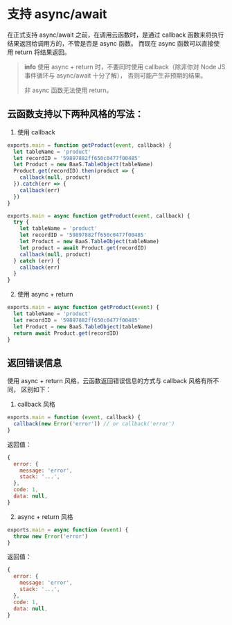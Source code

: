 # 支持 async/await

在正式支持 async/await 之前，在调用云函数时，是通过 callback 函数来将执行结果返回给调用方的，不管是否是 async 函数。
而现在 async 函数可以直接使用 return 将结果返回。

> **info**
> 使用 async + return 时，不要同时使用 callback（除非你对 Node JS 事件循环与 async/await 十分了解），
> 否则可能产生非预期的结果。
>
> 非 async 函数无法使用 return。

## 云函数支持以下两种风格的写法：

1. 使用 callback

  ```javascript
  exports.main = function getProduct(event, callback) {
    let tableName = 'product'
    let recordID = '59897882ff650c0477f00485'
    let Product = new BaaS.TableObject(tableName)
    Product.get(recordID).then(product => {
      callback(null, product)
    }).catch(err => {
      callback(err)
    })
  }
  ```

  ```javascript
  exports.main = async function getProduct(event, callback) {
    try {
      let tableName = 'product'
      let recordID = '59897882ff650c0477f00485'
      let Product = new BaaS.TableObject(tableName)
      let product = await Product.get(recordID)
      callback(null, product)
    } catch (err) {
      callback(err)
    }
  }
  ```

2. 使用 async + return

  ```javascript
  exports.main = async function getProduct(event) {
    let tableName = 'product'
    let recordID = '59897882ff650c0477f00485'
    let Product = new BaaS.TableObject(tableName)
    return await Product.get(recordID)
  }
  ```

## 返回错误信息

使用 async + return 风格，云函数返回错误信息的方式与 callback 风格有所不同，
区别如下：

1. callback 风格

  ```js
  exports.main = function (event, callback) {
    callback(new Error('error')) // or callback('error')
  }
  ```

  返回值：

  ```js
  {
    error: {
      message: 'error',
      stack: '...',
    },
    code: 1,
    data: null,
  }
  ```

2. async + return 风格

  ```js
  exports.main = async function (event) {
    throw new Error('error')
  }
  ```

  返回值：

  ```js
  {
    error: {
      message: 'error',
      stack: '...',
    },
    code: 1,
    data: null,
  }
  ```
